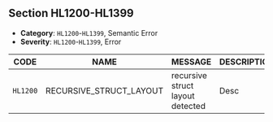 ## Section HL1200-HL1399

- **Category**: `HL1200`-`HL1399`, Semantic Error
- **Severity**: `HL1200`-`HL1399`, Error

| CODE     | NAME                    | MESSAGE                          | DESCRIPTION |
| -------- | ----------------------- | -------------------------------- | ----------- |
| `HL1200` | RECURSIVE_STRUCT_LAYOUT | recursive struct layout detected | Desc        |